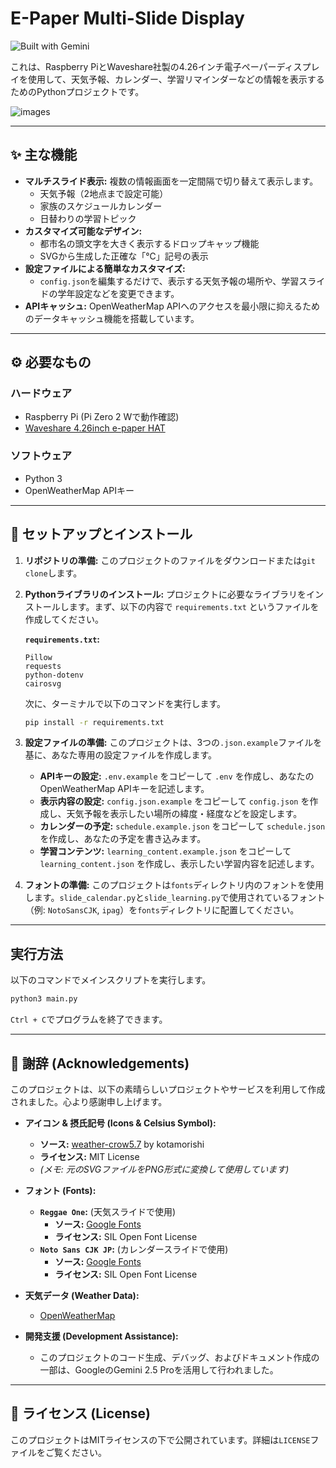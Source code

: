 # E-Paper Multi-Slide Display

![Built with Gemini](https://img.shields.io/badge/Built%20with-Gemini%202.5%20Pro-4285F4)

これは、Raspberry PiとWaveshare社製の4.26インチ電子ペーパーディスプレイを使用して、天気予報、カレンダー、学習リマインダーなどの情報を表示するためのPythonプロジェクトです。

![images](https://github.com/user-attachments/assets/50668af2-2974-4af2-a059-568ca791a538)

---

## ✨ 主な機能

* **マルチスライド表示:** 複数の情報画面を一定間隔で切り替えて表示します。
    * 天気予報（2地点まで設定可能）
    * 家族のスケジュールカレンダー
    * 日替わりの学習トピック
* **カスタマイズ可能なデザイン:**
    * 都市名の頭文字を大きく表示するドロップキャップ機能
    * SVGから生成した正確な「℃」記号の表示
* **設定ファイルによる簡単なカスタマイズ:**
    * `config.json`を編集するだけで、表示する天気予報の場所や、学習スライドの学年設定などを変更できます。
* **APIキャッシュ:** OpenWeatherMap APIへのアクセスを最小限に抑えるためのデータキャッシュ機能を搭載しています。

---

## ⚙️ 必要なもの

### ハードウェア
* Raspberry Pi (Pi Zero 2 Wで動作確認)
* [Waveshare 4.26inch e-paper HAT](https://www.waveshare.com/4.26inch-e-paper-hat.htm)

### ソフトウェア
* Python 3
* OpenWeatherMap APIキー

---

## 🚀 セットアップとインストール

1.  **リポジトリの準備:**
    このプロジェクトのファイルをダウンロードまたは`git clone`します。

2.  **Pythonライブラリのインストール:**
    プロジェクトに必要なライブラリをインストールします。まず、以下の内容で `requirements.txt` というファイルを作成してください。

    **`requirements.txt`:**
    ```
    Pillow
    requests
    python-dotenv
    cairosvg
    ```

    次に、ターミナルで以下のコマンドを実行します。
    ```sh
    pip install -r requirements.txt
    ```

3.  **設定ファイルの準備:**
    このプロジェクトは、3つの`.json.example`ファイルを基に、あなた専用の設定ファイルを作成します。

    * **APIキーの設定:** `.env.example` をコピーして `.env` を作成し、あなたのOpenWeatherMap APIキーを記述します。
    * **表示内容の設定:** `config.json.example` をコピーして `config.json` を作成し、天気予報を表示したい場所の緯度・経度などを設定します。
    * **カレンダーの予定:** `schedule.example.json` をコピーして `schedule.json` を作成し、あなたの予定を書き込みます。
    * **学習コンテンツ:** `learning_content.example.json` をコピーして `learning_content.json` を作成し、表示したい学習内容を記述します。

4.  **フォントの準備:**
    このプロジェクトは`fonts`ディレクトリ内のフォントを使用します。`slide_calendar.py`と`slide_learning.py`で使用されているフォント（例: `NotoSansCJK`, `ipag`）を`fonts`ディレクトリに配置してください。

---

## 実行方法

以下のコマンドでメインスクリプトを実行します。

```sh
python3 main.py
````

`Ctrl + C`でプログラムを終了できます。

-----

## 🙏 謝辞 (Acknowledgements)

このプロジェクトは、以下の素晴らしいプロジェクトやサービスを利用して作成されました。心より感謝申し上げます。

  * **アイコン & 摂氏記号 (Icons & Celsius Symbol):**

      * **ソース:** [weather-crow5.7](https://github.com/kotamorishi/weather-crow5.7) by kotamorishi
      * **ライセンス:** MIT License
      * *(メモ: 元のSVGファイルをPNG形式に変換して使用しています)*

  * **フォント (Fonts):**

      * **`Reggae One`:** (天気スライドで使用)
          * **ソース:** [Google Fonts](https://fonts.google.com/specimen/Reggae+One)
          * **ライセンス:** SIL Open Font License
      * **`Noto Sans CJK JP`:** (カレンダースライドで使用)
          * **ソース:** [Google Fonts](https://www.google.com/search?q=https://fonts.google.com/noto/specimen/Noto-Sans-JP)
          * **ライセンス:** SIL Open Font License

  * **天気データ (Weather Data):**

      * [OpenWeatherMap](https://openweathermap.org/)

  * **開発支援 (Development Assistance):**

      * このプロジェクトのコード生成、デバッグ、およびドキュメント作成の一部は、GoogleのGemini 2.5 Proを活用して行われました。

-----

## 📄 ライセンス (License)

このプロジェクトはMITライセンスの下で公開されています。詳細は`LICENSE`ファイルをご覧ください。
